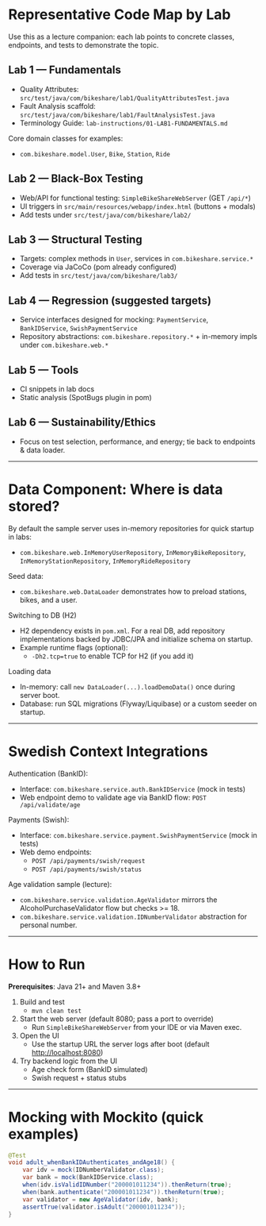 # Representative Code Map by Lab

Use this as a lecture companion: each lab points to concrete classes, endpoints, and tests to demonstrate the topic.

## Lab 1 — Fundamentals
- Quality Attributes: `src/test/java/com/bikeshare/lab1/QualityAttributesTest.java`
- Fault Analysis scaffold: `src/test/java/com/bikeshare/lab1/FaultAnalysisTest.java`
- Terminology Guide: `lab-instructions/01-LAB1-FUNDAMENTALS.md`

Core domain classes for examples:
- `com.bikeshare.model.User`, `Bike`, `Station`, `Ride`

## Lab 2 — Black‑Box Testing
- Web/API for functional testing: `SimpleBikeShareWebServer` (GET `/api/*`)
- UI triggers in `src/main/resources/webapp/index.html` (buttons + modals)
- Add tests under `src/test/java/com/bikeshare/lab2/`

## Lab 3 — Structural Testing
- Targets: complex methods in `User`, services in `com.bikeshare.service.*`
- Coverage via JaCoCo (pom already configured)
- Add tests in `src/test/java/com/bikeshare/lab3/`

## Lab 4 — Regression (suggested targets)
- Service interfaces designed for mocking: `PaymentService`, `BankIDService`, `SwishPaymentService`
- Repository abstractions: `com.bikeshare.repository.*` + in-memory impls under `com.bikeshare.web.*`

## Lab 5 — Tools
- CI snippets in lab docs
- Static analysis (SpotBugs plugin in pom)

## Lab 6 — Sustainability/Ethics
- Focus on test selection, performance, and energy; tie back to endpoints & data loader.

---

# Data Component: Where is data stored?

By default the sample server uses in-memory repositories for quick startup in labs:
- `com.bikeshare.web.InMemoryUserRepository`, `InMemoryBikeRepository`, `InMemoryStationRepository`, `InMemoryRideRepository`

Seed data:
- `com.bikeshare.web.DataLoader` demonstrates how to preload stations, bikes, and a user.

Switching to DB (H2)
- H2 dependency exists in `pom.xml`. For a real DB, add repository implementations backed by JDBC/JPA and initialize schema on startup.
- Example runtime flags (optional):
  - `-Dh2.tcp=true` to enable TCP for H2 (if you add it)

Loading data
- In-memory: call `new DataLoader(...).loadDemoData()` once during server boot.
- Database: run SQL migrations (Flyway/Liquibase) or a custom seeder on startup.

---

# Swedish Context Integrations

Authentication (BankID):
- Interface: `com.bikeshare.service.auth.BankIDService` (mock in tests)
- Web endpoint demo to validate age via BankID flow: `POST /api/validate/age`

Payments (Swish):
- Interface: `com.bikeshare.service.payment.SwishPaymentService` (mock in tests)
- Web demo endpoints:
  - `POST /api/payments/swish/request`
  - `POST /api/payments/swish/status`

Age validation sample (lecture):
- `com.bikeshare.service.validation.AgeValidator` mirrors the AlcoholPurchaseValidator flow but checks >= 18.
- `com.bikeshare.service.validation.IDNumberValidator` abstraction for personal number.

---

# How to Run

**Prerequisites**: Java 21+ and Maven 3.8+

1. Build and test
   - `mvn clean test`
2. Start the web server (default 8080; pass a port to override)
   - Run `SimpleBikeShareWebServer` from your IDE or via Maven exec.
3. Open the UI
   - Use the startup URL the server logs after boot (default <http://localhost:8080>)
4. Try backend logic from the UI
   - Age check form (BankID simulated)
   - Swish request + status stubs

---

# Mocking with Mockito (quick examples)

```java
@Test
void adult_whenBankIDAuthenticates_andAge18() {
    var idv = mock(IDNumberValidator.class);
    var bank = mock(BankIDService.class);
    when(idv.isValidIDNumber("200001011234")).thenReturn(true);
    when(bank.authenticate("200001011234")).thenReturn(true);
    var validator = new AgeValidator(idv, bank);
    assertTrue(validator.isAdult("200001011234"));
}
```
